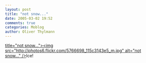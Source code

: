 ```yaml
---
layout: post
title: "not snow..."
date: 2005-03-02 19:52
comments: true
categories: Moblog
author: Oliver Thylmann
---
```



[ title=&quot;not snow...&quot;&gt;&lt;img src=&quot;http://photos6.flickr.com/5766698_115c3143e5_m.jpg&quot; alt=&quot;not snow...&quot; /&gt;](http://www.flickr.com/photos/oliver/5766698/)Ice!


